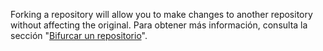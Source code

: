 Forking a repository will allow you to make changes to another repository without affecting the original. Para obtener más información, consulta la sección "[Bifurcar un repositorio](/get-started/quickstart/fork-a-repo)".